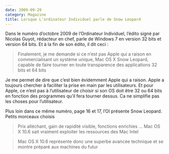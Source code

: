 ```yaml
---
date: 2009-09-29
category: Magazine
title: Lorsque L’ordinateur Individuel parle de Snow Leopard
---
```


Dans le numéro d’octobre 2009 de l’Ordinateur Individuel, l’édito signé par Nicolas Guyot, rédacteur en chef, parle de Windows 7 en version 32 bits et version 64 bits.
Et à la fin de son édito, il dit ceci :

> Finalement, je me demande si ce n’est pas Apple qui a raison en commercialisant un système unique, Mac OS X Snow Leopard, capable de faire tourner en toute transparence des applications 32 bits et 64 bits

Je me permet de dire que c’est bien évidemment Apple qui a raison. Apple a toujours chercher à faciliter la prise en main par les utilisateurs. Et pour Apple, ce n’est pas à l’utilisateur de choisir si son OS doit être 32 ou 64 bits en fonction des programmes qu’il fera tourner dessus. Ca ne simplifie pas les choses pour l’utilisateur.

Plus loin dans ce même numéro, page 16 et 17, l’OI présente Snow Leopard. Petits morceaux choisis

> Prix alléchant, gain de rapidité visible, fonctions enrichies … Mac OS X 10.6 sait vraiment exploiter les ressources des Mac Intel

> Mac OS X 10.6 représente donc une superbe avancée technique et se montre préparé aux machines du futur

